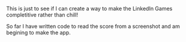 This is just to see if I can create a way to make the LinkedIn Games completitive rather than chill!

So far I have written code to read the score from a screenshot and am begining to make the app.
